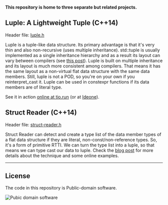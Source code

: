 
**This repository is home to three separate but related projects.**

## Luple: A Lightweight Tuple (C++14)

  Header file: [luple.h][]

  Luple is a tuple-like data structure. Its primary advantage is that it's very thin and
  also non-recursive (uses multiple inheritance). std::tuple is usually implemented as a single
  inheritance hierarchy and as a result its layout can vary between compilers (see [this post][l]).
  Luple is built on multiple inheritance and its layout is much more consistent among compilers.
  That means it has the same layout as a non-virtual flat data structure with the same data members.
  Still, luple is not a POD, so you're on your own if you reinterpret\_cast it. Luple can be used 
  in constexpr functions if its data members are of literal type.

  See it in action [online at tio.run][c] (or at [Ideone][c]).


## Struct Reader (C++14)

  Header file: [struct-reader.h][]

  Struct Reader can detect and create a type list of the data member types of a flat data 
  structure if they are literal, non-const/non-reference types. So, it's a form of primitive RTTI.
  We can turn the type list into a luple, so that means we can type cast our data to luple. 
  Check the [blog post][b] for more details about the technique and some online examples.

<!--
## The Great Type Loophole

  Header file: [type-loophole.h][]

  Struct Reader is very limited in what it can do. You can't use std::string or a virtual type
  with it. While researching the thing I uncovered a Great Type Loophole. Read more in the
  [blog post][e].
-->

---

## License

  The code in this repository is Public-domain software.

  ![Pubic domain software](http://alexpolt.github.io/images/public_domain_mark.png)


  [l]: http://alexpolt.github.io/struct-layout.html "Visual C++ Struct Layout Reminder"
  [b]: http://alexpolt.github.io/struct-tuple.html "Structure Data Members as a Type List Using Pure C++ (C++14)"
  [e]: http://alexpolt.github.io/type-loophole.html "The Great Type Loophole (C++14)"
  [c]: https://goo.gl/ojAhbb "Luple Online Example"
  [d]: https://ideone.com/nK9ttI "Luple Online Example"
  [luple.h]: https://github.com/alexpolt/luple/blob/master/luple.h
  [struct-reader.h]: https://github.com/alexpolt/luple/blob/master/struct-reader.h


